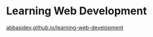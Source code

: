 # Learning Web Development
[abbasidev.github.io/learning-web-development](https://abbasidev.github.io/learning-web-development/)
